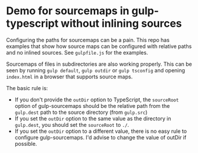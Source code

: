 # Demo for sourcemaps in gulp-typescript without inlining sources

Configuring the paths for sourcemaps can be a pain. This repo has examples that show how source maps can be configured with relative paths and no inlined sources. See `gulpfile.js` for the examples.

Sourcemaps of files in subdirectories are also working properly. This can be seen by running `gulp default`, `gulp outdir` or `gulp tsconfig` and opening `index.html` in a browser that supports source maps.

The basic rule is:

- If you don't provide the `outDir` option to TypeScript, the `sourceRoot` option of gulp-sourcemaps should be the relative path from the `gulp.dest` path to the source directory (from `gulp.src`)
- If you set the `outDir` option to the same value as the directory in `gulp.dest`, you should set the `sourceRoot` to `./`.
- If you set the `outDir` option to a different value, there is no easy rule to configure gulp-sourcemaps. I'd advise to change the value of outDir if possible.
